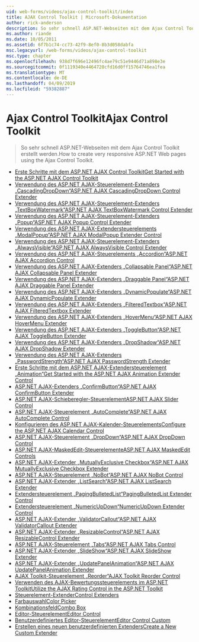```yaml
---
uid: web-forms/videos/ajax-control-toolkit/index
title: AJAX Control Toolkit | Microsoft-Dokumentation
author: rick-anderson
description: So sehr schnell ASP.NET-Webseiten mit dem Ajax Control Toolkit erstellt werden.
ms.author: riande
ms.date: 10/05/2011
ms.assetid: 6f7b1c74-cc73-42f9-8ef0-8b3d058dabfa
msc.legacyurl: /web-forms/videos/ajax-control-toolkit
msc.type: chapter
ms.openlocfilehash: 938d7f696e12496fc4ae79c51e9446d71a898e3e
ms.sourcegitcommit: 0f1119340e4464720cfd16d0ff15764746ea1fea
ms.translationtype: MT
ms.contentlocale: de-DE
ms.lasthandoff: 04/09/2019
ms.locfileid: "59382887"
---
```

# <a name="ajax-control-toolkit"></a><span data-ttu-id="6af69-103">Ajax Control Toolkit</span><span class="sxs-lookup"><span data-stu-id="6af69-103">Ajax Control Toolkit</span></span>

> <span data-ttu-id="6af69-104">So sehr schnell ASP.NET-Webseiten mit dem Ajax Control Toolkit erstellt werden.</span><span class="sxs-lookup"><span data-stu-id="6af69-104">How to create very responsive ASP.NET Web pages using the Ajax Control Toolkit.</span></span>


- [<span data-ttu-id="6af69-105">Erste Schritte mit dem ASP.NET AJAX Control Toolkit</span><span class="sxs-lookup"><span data-stu-id="6af69-105">Get Started with the ASP.NET AJAX Control Toolkit</span></span>](how-do-i-get-started-with-the-aspnet-ajax-control-toolkit.md)
- [<span data-ttu-id="6af69-106">Verwendung des ASP.NET AJAX-Steuerelement-Extenders „CascadingDropDown“</span><span class="sxs-lookup"><span data-stu-id="6af69-106">ASP.NET AJAX CascadingDropDown Control Extender</span></span>](how-do-i-use-the-aspnet-ajax-cascadingdropdown-control-extender.md)
- [<span data-ttu-id="6af69-107">Verwendung des ASP.NET AJAX-Steuerelement-Extenders „TextBoxWatermark“</span><span class="sxs-lookup"><span data-stu-id="6af69-107">ASP.NET AJAX TextBoxWatermark Control Extender</span></span>](how-do-i-use-the-aspnet-ajax-textboxwatermark-control-extender.md)
- [<span data-ttu-id="6af69-108">Verwendung des ASP.NET AJAX-Steuerelement-Extenders „Popup“</span><span class="sxs-lookup"><span data-stu-id="6af69-108">ASP.NET AJAX Popup Control Extender</span></span>](how-do-i-use-the-aspnet-ajax-popup-control-extender.md)
- [<span data-ttu-id="6af69-109">Verwendung des ASP.NET AJAX-Extendersteuerelements „ModalPopup“</span><span class="sxs-lookup"><span data-stu-id="6af69-109">ASP.NET AJAX ModalPopup Extender Control</span></span>](how-do-i-use-the-aspnet-ajax-modalpopup-extender-control.md)
- [<span data-ttu-id="6af69-110">Verwendung des ASP.NET AJAX-Steuerelement-Extenders „AlwaysVisible“</span><span class="sxs-lookup"><span data-stu-id="6af69-110">ASP.NET AJAX AlwaysVisible Control Extender</span></span>](how-do-i-use-the-aspnet-ajax-alwaysvisible-control-extender.md)
- [<span data-ttu-id="6af69-111">Verwendung des ASP.NET AJAX-Steuerelements „Accordion“</span><span class="sxs-lookup"><span data-stu-id="6af69-111">ASP.NET AJAX Accordion Control</span></span>](how-do-i-use-the-aspnet-ajax-accordion-control.md)
- [<span data-ttu-id="6af69-112">Verwendung des ASP.NET AJAX-Extenders „Collapsable Panel“</span><span class="sxs-lookup"><span data-stu-id="6af69-112">ASP.NET AJAX Collapsable Panel Extender</span></span>](how-do-i-use-the-aspnet-ajax-collapsable-panel-extender.md)
- [<span data-ttu-id="6af69-113">Verwendung des ASP.NET AJAX-Extenders „Draggable Panel“</span><span class="sxs-lookup"><span data-stu-id="6af69-113">ASP.NET AJAX Draggable Panel Extender</span></span>](how-do-i-use-the-aspnet-ajax-draggable-panel-extender.md)
- [<span data-ttu-id="6af69-114">Verwendung des ASP.NET AJAX-Extenders „DynamicPopulate“</span><span class="sxs-lookup"><span data-stu-id="6af69-114">ASP.NET AJAX DynamicPopulate Extender</span></span>](how-do-i-use-the-aspnet-ajax-dynamicpopulate-extender.md)
- [<span data-ttu-id="6af69-115">Verwendung des ASP.NET AJAX-Extenders „FilteredTextbox“</span><span class="sxs-lookup"><span data-stu-id="6af69-115">ASP.NET AJAX FilteredTextbox Extender</span></span>](how-do-i-use-the-aspnet-ajax-filteredtextbox-extender.md)
- [<span data-ttu-id="6af69-116">Verwendung des ASP.NET AJAX-Extenders „HoverMenu“</span><span class="sxs-lookup"><span data-stu-id="6af69-116">ASP.NET AJAX HoverMenu Extender</span></span>](how-do-i-use-the-aspnet-ajax-hovermenu-extender.md)
- [<span data-ttu-id="6af69-117">Verwendung des ASP.NET AJAX-Extenders „ToggleButton“</span><span class="sxs-lookup"><span data-stu-id="6af69-117">ASP.NET AJAX ToggleButton Extender</span></span>](how-do-i-use-the-aspnet-ajax-togglebutton-extender.md)
- [<span data-ttu-id="6af69-118">Verwendung des ASP.NET AJAX-Extenders „DropShadow“</span><span class="sxs-lookup"><span data-stu-id="6af69-118">ASP.NET AJAX DropShadow Extender</span></span>](how-do-i-use-the-aspnet-ajax-dropshadow-extender.md)
- [<span data-ttu-id="6af69-119">Verwendung des ASP.NET AJAX-Extenders „PasswordStrength“</span><span class="sxs-lookup"><span data-stu-id="6af69-119">ASP.NET AJAX PasswordStrength Extender</span></span>](how-do-i-use-the-aspnet-ajax-passwordstrength-extender.md)
- [<span data-ttu-id="6af69-120">Erste Schritte mit dem ASP.NET AJAX-Extendersteuerelement „Animation“</span><span class="sxs-lookup"><span data-stu-id="6af69-120">Get Started with the ASP.NET AJAX Animation Extender Control</span></span>](how-do-i-get-started-with-the-aspnet-ajax-animation-extender-control.md)
- [<span data-ttu-id="6af69-121">ASP.NET AJAX-Extenders „ConfirmButton“</span><span class="sxs-lookup"><span data-stu-id="6af69-121">ASP.NET AJAX ConfirmButton Extender</span></span>](how-do-i-use-the-aspnet-ajax-confirmbutton-extender.md)
- [<span data-ttu-id="6af69-122">ASP.NET AJAX-Schieberegler-Steuerelement</span><span class="sxs-lookup"><span data-stu-id="6af69-122">ASP.NET AJAX Slider Control</span></span>](how-do-i-use-the-aspnet-ajax-slider-control.md)
- [<span data-ttu-id="6af69-123">ASP.NET AJAX-Steuerelement „AutoComplete“</span><span class="sxs-lookup"><span data-stu-id="6af69-123">ASP.NET AJAX AutoComplete Control</span></span>](how-do-i-use-the-aspnet-ajax-autocomplete-control.md)
- [<span data-ttu-id="6af69-124">Konfigurieren des ASP.NET AJAX-Kalender-Steuerelements</span><span class="sxs-lookup"><span data-stu-id="6af69-124">Configure the ASP.NET AJAX Calendar Control</span></span>](how-do-i-configure-the-aspnet-ajax-calendar-control.md)
- [<span data-ttu-id="6af69-125">ASP.NET AJAX-Steuerelement „DropDown“</span><span class="sxs-lookup"><span data-stu-id="6af69-125">ASP.NET AJAX DropDown Control</span></span>](how-do-i-use-the-aspnet-ajax-dropdown-control.md)
- [<span data-ttu-id="6af69-126">ASP.NET AJAX-MaskedEdit-Steuerelemente</span><span class="sxs-lookup"><span data-stu-id="6af69-126">ASP.NET AJAX MaskedEdit Controls</span></span>](how-do-i-use-the-aspnet-ajax-maskededit-controls.md)
- [<span data-ttu-id="6af69-127">ASP.NET AJAX-Extender „MutuallyExclusive Checkbox“</span><span class="sxs-lookup"><span data-stu-id="6af69-127">ASP.NET AJAX MutuallyExclusive Checkbox Extender</span></span>](how-do-i-use-the-aspnet-ajax-mutuallyexclusive-checkbox-extender.md)
- [<span data-ttu-id="6af69-128">ASP.NET AJAX-Steuerelement „NoBot“</span><span class="sxs-lookup"><span data-stu-id="6af69-128">ASP.NET AJAX NoBot Control</span></span>](how-do-i-use-the-aspnet-ajax-nobot-control.md)
- [<span data-ttu-id="6af69-129">ASP.NET AJAX-Extender „ListSearch“</span><span class="sxs-lookup"><span data-stu-id="6af69-129">ASP.NET AJAX ListSearch Extender</span></span>](how-do-i-use-the-aspnet-ajax-listsearch-extender.md)
- [<span data-ttu-id="6af69-130">Extendersteuerelement „PagingBulletedList“</span><span class="sxs-lookup"><span data-stu-id="6af69-130">PagingBulletedList Extender Control</span></span>](how-do-i-use-the-pagingbulletedlist-extender-control.md)
- [<span data-ttu-id="6af69-131">Extendersteuerelement „NumericUpDown“</span><span class="sxs-lookup"><span data-stu-id="6af69-131">NumericUpDown Extender Control</span></span>](how-do-i-use-the-numericupdown-extender-control.md)
- [<span data-ttu-id="6af69-132">ASP.NET AJAX-Extender „ValidatorCallout“</span><span class="sxs-lookup"><span data-stu-id="6af69-132">ASP.NET AJAX ValidatorCallout Extender</span></span>](how-do-i-use-the-aspnet-ajax-validatorcallout-extender.md)
- [<span data-ttu-id="6af69-133">ASP.NET AJAX-Extender „ResizableControl“</span><span class="sxs-lookup"><span data-stu-id="6af69-133">ASP.NET AJAX ResizableControl Extender</span></span>](how-do-i-use-the-aspnet-ajax-resizablecontrol-extender.md)
- [<span data-ttu-id="6af69-134">ASP.NET AJAX-Steuerelement „Tabs“</span><span class="sxs-lookup"><span data-stu-id="6af69-134">ASP.NET AJAX Tabs Control</span></span>](how-do-i-use-the-aspnet-ajax-tabs-control.md)
- [<span data-ttu-id="6af69-135">ASP.NET AJAX-Extender „SlideShow“</span><span class="sxs-lookup"><span data-stu-id="6af69-135">ASP.NET AJAX SlideShow Extender</span></span>](how-do-i-use-the-aspnet-ajax-slideshow-extender.md)
- [<span data-ttu-id="6af69-136">ASP.NET AJAX-Extender „UpdatePanelAnimation“</span><span class="sxs-lookup"><span data-stu-id="6af69-136">ASP.NET AJAX UpdatePanelAnimation Extender</span></span>](how-do-i-use-the-aspnet-ajax-updatepanelanimation-extender.md)
- [<span data-ttu-id="6af69-137">AJAX Toolkit-Steuerelement „Reorder“</span><span class="sxs-lookup"><span data-stu-id="6af69-137">AJAX Toolkit Reorder Control</span></span>](how-do-i-the-ajax-toolkit-reorder-control.md)
- [<span data-ttu-id="6af69-138">Verwenden des AJAX-Bewertungssteuerelements im ASP.NET Toolkit</span><span class="sxs-lookup"><span data-stu-id="6af69-138">Utilize the AJAX Rating Control in the ASP.NET Toolkit</span></span>](utilize-the-ajax-rating-control-in-the-aspnet-toolkit.md)
- [<span data-ttu-id="6af69-139">Steuerelement-Extender</span><span class="sxs-lookup"><span data-stu-id="6af69-139">Control Extenders</span></span>](control-extenders.md)
- [<span data-ttu-id="6af69-140">Farbauswahl</span><span class="sxs-lookup"><span data-stu-id="6af69-140">Color Picker</span></span>](color-picker.md)
- [<span data-ttu-id="6af69-141">Kombinationsfeld</span><span class="sxs-lookup"><span data-stu-id="6af69-141">Combo Box</span></span>](combo-box.md)
- [<span data-ttu-id="6af69-142">Editor-Steuerelement</span><span class="sxs-lookup"><span data-stu-id="6af69-142">Editor Control</span></span>](editor-control.md)
- [<span data-ttu-id="6af69-143">Benutzerdefiniertes Editor-Steuerelement</span><span class="sxs-lookup"><span data-stu-id="6af69-143">Editor Control Custom</span></span>](editor-control-custom.md)
- [<span data-ttu-id="6af69-144">Erstellen eines neuen benutzerdefinierten Extenders</span><span class="sxs-lookup"><span data-stu-id="6af69-144">Create a New Custom Extender</span></span>](create-a-new-custom-extender.md)
